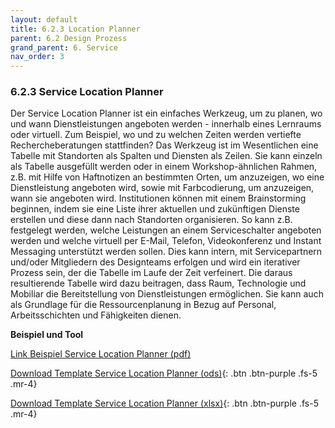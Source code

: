 ```yaml
---
layout: default
title: 6.2.3 Location Planner
parent: 6.2 Design Prozess
grand_parent: 6. Service
nav_order: 3
---
```


### 6.2.3 Service Location Planner

Der Service Location Planner ist ein einfaches Werkzeug, um zu planen,
wo und wann Dienstleistungen angeboten werden - innerhalb eines
Lernraums oder virtuell. Zum Beispiel, wo und zu welchen Zeiten werden
vertiefte Rechercheberatungen stattfinden? Das Werkzeug ist im
Wesentlichen eine Tabelle mit Standorten als Spalten und Diensten als
Zeilen. Sie kann einzeln als Tabelle ausgefüllt werden oder in einem
Workshop-ähnlichen Rahmen, z.B. mit Hilfe von Haftnotizen an bestimmten
Orten, um anzuzeigen, wo eine Dienstleistung angeboten wird, sowie mit
Farbcodierung, um anzuzeigen, wann sie angeboten wird. Institutionen
können mit einem Brainstorming beginnen, indem sie eine Liste ihrer
aktuellen und zukünftigen Dienste erstellen und diese dann nach
Standorten organisieren. So kann z.B. festgelegt werden, welche
Leistungen an einem Serviceschalter angeboten werden und welche virtuell
per E-Mail, Telefon, Videokonferenz und Instant Messaging unterstützt werden sollen.
Dies kann intern, mit Servicepartnern und/oder Mitgliedern des
Designteams erfolgen und wird ein iterativer Prozess sein, der die
Tabelle im Laufe der Zeit verfeinert. Die daraus resultierende Tabelle
wird dazu beitragen, dass Raum, Technologie und Mobiliar die Bereitstellung 
von Dienstleistungen ermöglichen. Sie kann auch als Grundlage für die Ressourcenplanung 
in Bezug auf Personal, Arbeitsschichten und Fähigkeiten dienen.

**Beispiel und Tool**

[Link Beispiel Service Location Planner (pdf)](https://learningspacetoolkit.org/wp-content/uploads/Service-Location-Planner-Example1.pdf)

[Download Template Service Location Planner (ods)](../../00_Tools/06_02_03_DE_Service_Location_Planner.ods){: .btn .btn-purple .fs-5 .mr-4}

[Download Template Service Location Planner (xlsx)](../../00_Tools/06_02_03_DE_Service_Location_Planner.xlsx){: .btn .btn-purple .fs-5 .mr-4}
